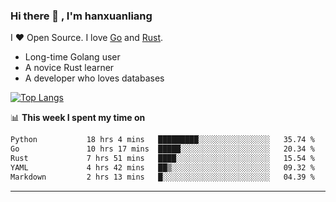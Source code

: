 ### Hi there 👋 , I'm hanxuanliang

<!--
**hanxuanliang/hanxuanliang** is a ✨ _special_ ✨ repository because its `README.md` (this file) appears on your GitHub profile.

Here are some ideas to get you started:

- 🔭 I’m currently working on ...
- 🌱 I’m currently learning ...
- 👯 I’m looking to collaborate on ...
- 🤔 I’m looking for help with ...
- 💬 Ask me about ...
- 📫 How to reach me: ...
- 😄 Pronouns: ...
- ⚡ Fun fact: ...
-->
I ❤ Open Source. I love [Go](https://golang.org) and [Rust](https://www.rust-lang.org/zh-CN/).

* Long-time Golang user
* A novice Rust learner
* A developer who loves databases

[![Top Langs](https://github-readme-stats.vercel.app/api?username=hanxuanliang&show_icons=true&count_private=true&line_height=40)](https://github.com/anuraghazra/github-readme-stats)

📊 **This week I spent my time on**
<!--START_SECTION:waka-->

```txt
Python           18 hrs 4 mins   █████████░░░░░░░░░░░░░░░░   35.74 %
Go               10 hrs 17 mins  █████░░░░░░░░░░░░░░░░░░░░   20.34 %
Rust             7 hrs 51 mins   ████░░░░░░░░░░░░░░░░░░░░░   15.54 %
YAML             4 hrs 42 mins   ██▒░░░░░░░░░░░░░░░░░░░░░░   09.32 %
Markdown         2 hrs 13 mins   █░░░░░░░░░░░░░░░░░░░░░░░░   04.39 %
```

<!--END_SECTION:waka-->

***

